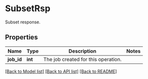 # SubsetRsp

Subset response. 
## Properties
Name | Type | Description | Notes
------------ | ------------- | ------------- | -------------
**job_id** | **int** | The job created for this operation. | 

[[Back to Model list]](../README.md#documentation-for-models) [[Back to API list]](../README.md#documentation-for-api-endpoints) [[Back to README]](../README.md)


